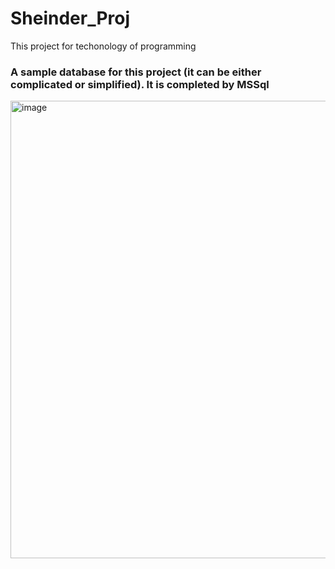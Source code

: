 # Sheinder_Proj
This project for techonology of programming
### A sample database for this project (it can be either complicated or simplified). It is completed by MSSql
<img width="1124" height="732" alt="image" src="https://github.com/user-attachments/assets/f3c415af-39a2-42f9-a330-d9c8aab0afa0" />
